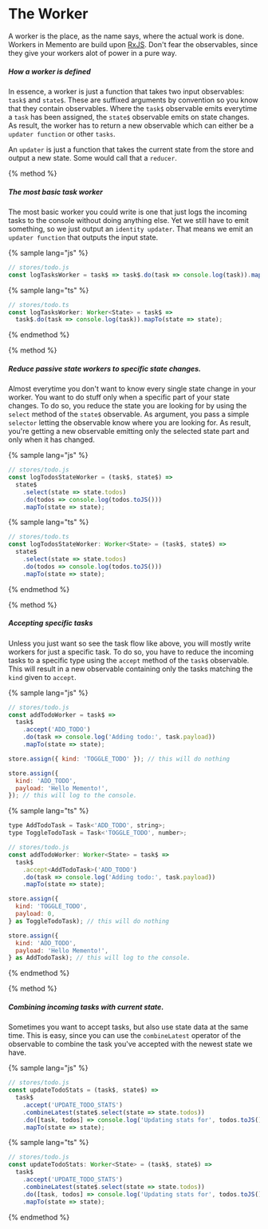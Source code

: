 # The Worker

A worker is the place, as the name says, where the actual work is done. Workers in Memento are build upon [RxJS](http://reactivex.io/rxjs/). Don't fear the observables, since they give your workers alot of power in a pure way.

##### How a worker is defined

In essence, a worker is just a function that takes two input observables: `task$` and `state$`. These are suffixed arguments by convention so you know that they contain observables. Where the `task$` observable emits everytime a `task` has been assigned, the `state$` observable emits on state changes. As result, the worker has to return a new observable which can either be a `updater function` or other `tasks`.

An `updater` is just a function that takes the current state from the store and output a new state. Some would call that a `reducer`.

{% method %}

##### The most basic task worker

The most basic worker you could write is one that just logs the incoming tasks to the console without doing anything else. Yet we still have to emit something, so we just output an `identity updater`. That means we emit an `updater function` that outputs the input state.

{% sample lang="js" %}

```js
// stores/todo.js
const logTasksWorker = task$ => task$.do(task => console.log(task)).mapTo(state => state);
```

{% sample lang="ts" %}

```js
// stores/todo.ts
const logTasksWorker: Worker<State> = task$ =>
  task$.do(task => console.log(task)).mapTo(state => state);
```

{% endmethod %}

{% method %}

##### Reduce passive state workers to specific state changes.

Almost everytime you don't want to know every single state change in your worker.
You want to do stuff only when a specific part of your state changes. To do so,
you reduce the state you are looking for by using the `select` method of the `state$` observable. As argument, you pass a simple `selector` letting the observable know where you are looking for. As result, you're getting a new observable emitting only the selected state part and only when it has changed.

{% sample lang="js" %}

```js
// stores/todo.js
const logTodosStateWorker = (task$, state$) =>
  state$
    .select(state => state.todos)
    .do(todos => console.log(todos.toJS()))
    .mapTo(state => state);
```

{% sample lang="ts" %}

```js
// stores/todo.ts
const logTodosStateWorker: Worker<State> = (task$, state$) =>
  state$
    .select(state => state.todos)
    .do(todos => console.log(todos.toJS()))
    .mapTo(state => state);
```

{% endmethod %}

{% method %}

##### Accepting specific tasks

Unless you just want so see the task flow like above, you will mostly write workers for just a specific task. To do so, you have to reduce the incoming tasks to a specific type using the `accept` method of the `task$` observable. This will result in a new observable containing only the tasks matching the `kind` given to `accept`.

{% sample lang="js" %}

```js
// stores/todo.js
const addTodoWorker = task$ =>
  task$
    .accept('ADD_TODO')
    .do(task => console.log('Adding todo:', task.payload))
    .mapTo(state => state);

store.assign({ kind: 'TOGGLE_TODO' }); // this will do nothing

store.assign({
  kind: 'ADD_TODO',
  payload: 'Hello Memento!',
}); // this will log to the console.
```

{% sample lang="ts" %}

```js
type AddTodoTask = Task<'ADD_TODO', string>;
type ToggleTodoTask = Task<'TOGGLE_TODO', number>;

// stores/todo.js
const addTodoWorker: Worker<State> = task$ =>
  task$
    .accept<AddTodoTask>('ADD_TODO')
    .do(task => console.log('Adding todo:', task.payload))
    .mapTo(state => state);

store.assign({
  kind: 'TOGGLE_TODO',
  payload: 0,
} as ToggleTodoTask); // this will do nothing

store.assign({
  kind: 'ADD_TODO',
  payload: 'Hello Memento!',
} as AddTodoTask); // this will log to the console.
```

{% endmethod %}

{% method %}

##### Combining incoming tasks with current state.

Sometimes you want to accept tasks, but also use state data at the same time.
This is easy, since you can use the `combineLatest` operator of the observable to combine the task you've accepted with the newest state we have.

{% sample lang="js" %}

```js
// stores/todo.js
const updateTodoStats = (task$, state$) =>
  task$
    .accept('UPDATE_TODO_STATS')
    .combineLatest(state$.select(state => state.todos))
    .do([task, todos] => console.log('Updating stats for', todos.toJS()))
    .mapTo(state => state);
```

{% sample lang="ts" %}

```js
// stores/todo.js
const updateTodoStats: Worker<State> = (task$, state$) =>
  task$
    .accept('UPDATE_TODO_STATS')
    .combineLatest(state$.select(state => state.todos))
    .do([task, todos] => console.log('Updating stats for', todos.toJS()))
    .mapTo(state => state);
```

{% endmethod %}

<br/>
